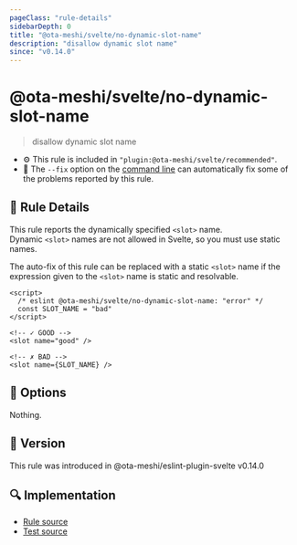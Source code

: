 ```yaml
---
pageClass: "rule-details"
sidebarDepth: 0
title: "@ota-meshi/svelte/no-dynamic-slot-name"
description: "disallow dynamic slot name"
since: "v0.14.0"
---
```


# @ota-meshi/svelte/no-dynamic-slot-name

> disallow dynamic slot name

- :gear: This rule is included in `"plugin:@ota-meshi/svelte/recommended"`.
- :wrench: The `--fix` option on the [command line](https://eslint.org/docs/user-guide/command-line-interface#fixing-problems) can automatically fix some of the problems reported by this rule.

## :book: Rule Details

This rule reports the dynamically specified `<slot>` name.  
Dynamic `<slot>` names are not allowed in Svelte, so you must use static names.

The auto-fix of this rule can be replaced with a static `<slot>` name if the expression given to the `<slot>` name is static and resolvable.

<eslint-code-block fix>

<!--eslint-skip-->

```svelte
<script>
  /* eslint @ota-meshi/svelte/no-dynamic-slot-name: "error" */
  const SLOT_NAME = "bad"
</script>

<!-- ✓ GOOD -->
<slot name="good" />

<!-- ✗ BAD -->
<slot name={SLOT_NAME} />
```

</eslint-code-block>

## :wrench: Options

Nothing.

## :rocket: Version

This rule was introduced in @ota-meshi/eslint-plugin-svelte v0.14.0

## :mag: Implementation

- [Rule source](https://github.com/ota-meshi/eslint-plugin-svelte/blob/main/src/rules/no-dynamic-slot-name.ts)
- [Test source](https://github.com/ota-meshi/eslint-plugin-svelte/blob/main/tests/src/rules/no-dynamic-slot-name.ts)
